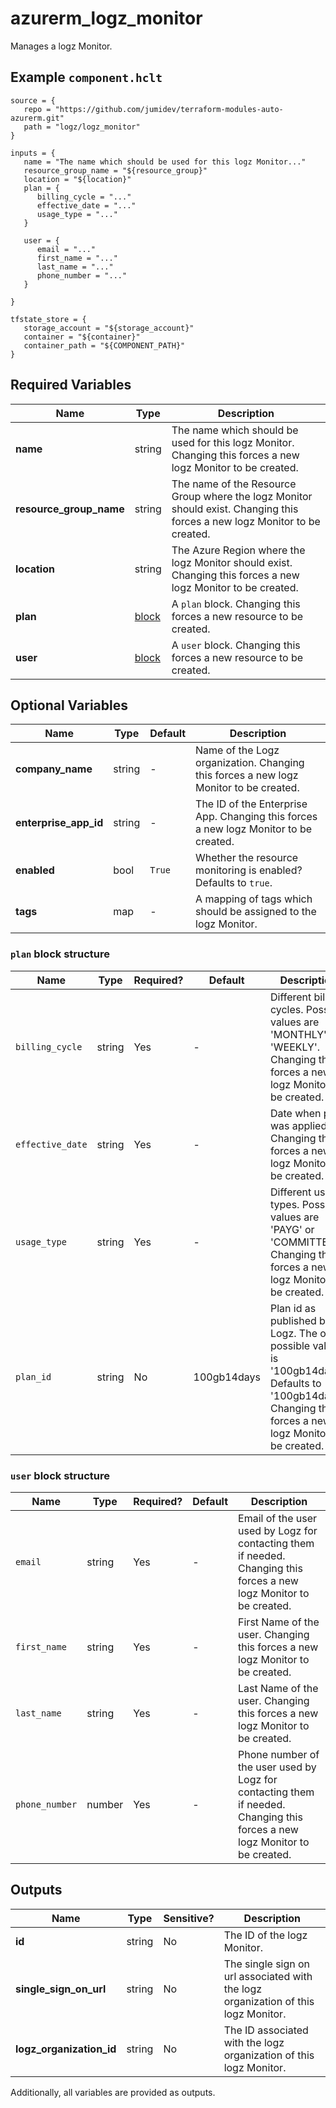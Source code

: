 # azurerm_logz_monitor

Manages a logz Monitor.

## Example `component.hclt`

```hcl
source = {
   repo = "https://github.com/jumidev/terraform-modules-auto-azurerm.git"   
   path = "logz/logz_monitor"   
}

inputs = {
   name = "The name which should be used for this logz Monitor..."   
   resource_group_name = "${resource_group}"   
   location = "${location}"   
   plan = {
      billing_cycle = "..."      
      effective_date = "..."      
      usage_type = "..."      
   }
   
   user = {
      email = "..."      
      first_name = "..."      
      last_name = "..."      
      phone_number = "..."      
   }
   
}

tfstate_store = {
   storage_account = "${storage_account}"   
   container = "${container}"   
   container_path = "${COMPONENT_PATH}"   
}

```

## Required Variables

| Name | Type |  Description |
| ---- | --------- |  ----------- |
| **name** | string |  The name which should be used for this logz Monitor. Changing this forces a new logz Monitor to be created. | 
| **resource_group_name** | string |  The name of the Resource Group where the logz Monitor should exist. Changing this forces a new logz Monitor to be created. | 
| **location** | string |  The Azure Region where the logz Monitor should exist. Changing this forces a new logz Monitor to be created. | 
| **plan** | [block](#plan-block-structure) |  A `plan` block. Changing this forces a new resource to be created. | 
| **user** | [block](#user-block-structure) |  A `user` block. Changing this forces a new resource to be created. | 

## Optional Variables

| Name | Type |  Default  |  Description |
| ---- | --------- |  ----------- | ----------- |
| **company_name** | string |  -  |  Name of the Logz organization. Changing this forces a new logz Monitor to be created. | 
| **enterprise_app_id** | string |  -  |  The ID of the Enterprise App. Changing this forces a new logz Monitor to be created. | 
| **enabled** | bool |  `True`  |  Whether the resource monitoring is enabled? Defaults to `true`. | 
| **tags** | map |  -  |  A mapping of tags which should be assigned to the logz Monitor. | 

### `plan` block structure

| Name | Type | Required? | Default | Description |
| ---- | ---- | --------- | ------- | ----------- |
| `billing_cycle` | string | Yes | - | Different billing cycles. Possible values are 'MONTHLY' or 'WEEKLY'. Changing this forces a new logz Monitor to be created. |
| `effective_date` | string | Yes | - | Date when plan was applied. Changing this forces a new logz Monitor to be created. |
| `usage_type` | string | Yes | - | Different usage types. Possible values are 'PAYG' or 'COMMITTED'. Changing this forces a new logz Monitor to be created. |
| `plan_id` | string | No | 100gb14days | Plan id as published by Logz. The only possible value is '100gb14days'. Defaults to '100gb14days'. Changing this forces a new logz Monitor to be created. |

### `user` block structure

| Name | Type | Required? | Default | Description |
| ---- | ---- | --------- | ------- | ----------- |
| `email` | string | Yes | - | Email of the user used by Logz for contacting them if needed. Changing this forces a new logz Monitor to be created. |
| `first_name` | string | Yes | - | First Name of the user. Changing this forces a new logz Monitor to be created. |
| `last_name` | string | Yes | - | Last Name of the user. Changing this forces a new logz Monitor to be created. |
| `phone_number` | number | Yes | - | Phone number of the user used by Logz for contacting them if needed. Changing this forces a new logz Monitor to be created. |



## Outputs

| Name | Type | Sensitive? | Description |
| ---- | ---- | --------- | --------- |
| **id** | string | No  | The ID of the logz Monitor. | 
| **single_sign_on_url** | string | No  | The single sign on url associated with the logz organization of this logz Monitor. | 
| **logz_organization_id** | string | No  | The ID associated with the logz organization of this logz Monitor. | 

Additionally, all variables are provided as outputs.
